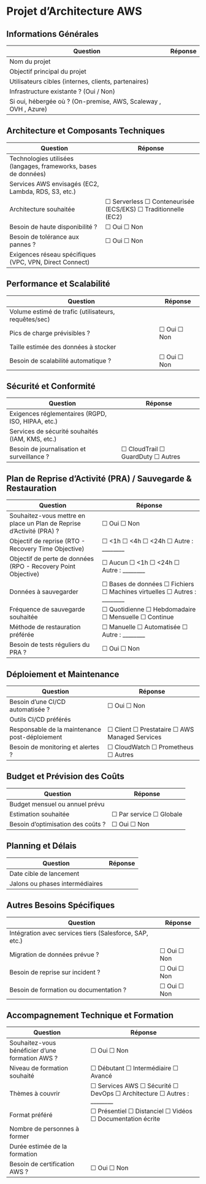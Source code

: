 # Projet d’Architecture AWS

##  Informations Générales
| Question | Réponse |
|---------|---------|
| Nom du projet |  |
| Objectif principal du projet |  |
| Utilisateurs cibles (internes, clients, partenaires) |  |
| Infrastructure existante ? (Oui / Non) |  |
| Si oui, hébergée où ? (On-premise, AWS, Scaleway , OVH , Azure) |  |

##  Architecture et Composants Techniques
| Question | Réponse |
|---------|---------|
| Technologies utilisées (langages, frameworks, bases de données) |  |
| Services AWS envisagés (EC2, Lambda, RDS, S3, etc.) |  |
| Architecture souhaitée | ☐ Serverless ☐ Conteneurisée (ECS/EKS) ☐ Traditionnelle (EC2) |
| Besoin de haute disponibilité ? | ☐ Oui ☐ Non |
| Besoin de tolérance aux pannes ? | ☐ Oui ☐ Non |
| Exigences réseau spécifiques (VPC, VPN, Direct Connect) |  |

## Performance et Scalabilité
| Question | Réponse |
|---------|---------|
| Volume estimé de trafic (utilisateurs, requêtes/sec) |  |
| Pics de charge prévisibles ? | ☐ Oui ☐ Non |
| Taille estimée des données à stocker |  |
| Besoin de scalabilité automatique ? | ☐ Oui ☐ Non |

## Sécurité et Conformité
| Question | Réponse |
|---------|---------|
| Exigences réglementaires (RGPD, ISO, HIPAA, etc.) |  |
| Services de sécurité souhaités (IAM, KMS, etc.) |  |
| Besoin de journalisation et surveillance ? | ☐ CloudTrail ☐ GuardDuty ☐ Autres |


##  Plan de Reprise d’Activité (PRA) / Sauvegarde & Restauration
| Question | Réponse |
|---------|---------|
| Souhaitez-vous mettre en place un Plan de Reprise d’Activité (PRA) ? | ☐ Oui ☐ Non |
| Objectif de reprise (RTO - Recovery Time Objective) | ☐ <1h ☐ <4h ☐ <24h ☐ Autre : ________ |
| Objectif de perte de données (RPO - Recovery Point Objective) | ☐ Aucun ☐ <1h ☐ <24h ☐ Autre : ________ |
| Données à sauvegarder | ☐ Bases de données ☐ Fichiers ☐ Machines virtuelles ☐ Autres : ________ |
| Fréquence de sauvegarde souhaitée | ☐ Quotidienne ☐ Hebdomadaire ☐ Mensuelle ☐ Continue |
| Méthode de restauration préférée | ☐ Manuelle ☐ Automatisée ☐ Autre : ________ |
| Besoin de tests réguliers du PRA ? | ☐ Oui ☐ Non |
## Déploiement et Maintenance
| Question | Réponse |
|---------|---------|
| Besoin d’une CI/CD automatisée ? | ☐ Oui ☐ Non |
| Outils CI/CD préférés |  |
| Responsable de la maintenance post-déploiement | ☐ Client ☐ Prestataire ☐ AWS Managed Services |
| Besoin de monitoring et alertes ? | ☐ CloudWatch ☐ Prometheus ☐ Autres |

## Budget et Prévision des Coûts
| Question | Réponse |
|---------|---------|
| Budget mensuel ou annuel prévu |  |
| Estimation souhaitée | ☐ Par service ☐ Globale |
| Besoin d’optimisation des coûts ? | ☐ Oui ☐ Non |

## Planning et Délais
| Question | Réponse |
|---------|---------|
| Date cible de lancement |  |
| Jalons ou phases intermédiaires |  |

## Autres Besoins Spécifiques
| Question | Réponse |
|---------|---------|
| Intégration avec services tiers (Salesforce, SAP, etc.) |  |
| Migration de données prévue ? | ☐ Oui ☐ Non |
| Besoin de reprise sur incident ? | ☐ Oui ☐ Non |
| Besoin de formation ou documentation ? | ☐ Oui ☐ Non 

## Accompagnement Technique et Formation
| Question | Réponse |
|---------|---------|
| Souhaitez-vous bénéficier d’une formation AWS ? | ☐ Oui ☐ Non |
| Niveau de formation souhaité | ☐ Débutant ☐ Intermédiaire ☐ Avancé |
| Thèmes à couvrir | ☐ Services AWS ☐ Sécurité ☐ DevOps ☐ Architecture ☐ Autres : ________ |
| Format préféré | ☐ Présentiel ☐ Distanciel ☐ Vidéos ☐ Documentation écrite |
| Nombre de personnes à former |  |
| Durée estimée de la formation |  |
| Besoin de certification AWS ? | ☐ Oui ☐ Non |
